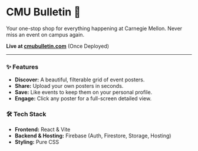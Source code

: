 # CMU Bulletin 🚀

Your one-stop shop for everything happening at Carnegie Mellon. Never miss an event on campus again.

**Live at [cmubulletin.com](https://cmubulletin.com)** (Once Deployed)

---

### ✨ Features

- **Discover:** A beautiful, filterable grid of event posters.
- **Share:** Upload your own posters in seconds.
- **Save:** Like events to keep them on your personal profile.
- **Engage:** Click any poster for a full-screen detailed view.

### 🛠️ Tech Stack

- **Frontend:** React & Vite
- **Backend & Hosting:** Firebase (Auth, Firestore, Storage, Hosting)
- **Styling:** Pure CSS
